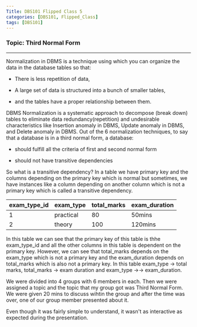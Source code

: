 ```yaml
---
Title: DBS101 Flipped Class 5
categories: [DBS101, Flipped_Class]
tags: [DBS101]
---
```


### Topic: Third Normal Form
---

Normalization in DBMS is a technique using which you can organize the data in the database tables so that:

- There is less repetition of data,

- A large set of data is structured into a bunch of smaller tables,

- and the tables have a proper relationship between them.

DBMS Normalization is a systematic approach to decompose (break down) tables to eliminate data redundancy(repetition) and undesirable characteristics like Insertion anomaly in DBMS, Update anomaly in DBMS, and Delete anomaly in DBMS. Out of the 6 normalization techniques, to say that a database is in a third normal form, a database:

- should fulfill all the criteria of first and second normal form

- should not have transitive dependencies

So what is a transitive dependency?
In a table we have primary key and the columns depending on the primary key which is normal but sometimes, we have instances like a column depending on another column which is not a primary key which is called a transitive dependency.

|exam_type_id|exam_type|total_marks|exam_duration|
|------------|---------|-----------|-------------|
|1           |practical|80         |50mins       |
|2           |theory   |100        |120mins      |

In this table we can see that the primary key of this table is thhe exam_type_id and all the other columns in this table is dependent on the primary key. However, we can see that total_marks depends on the exam_type which is not a primary key and the exam_duration depends on total_marks which is also not a primary key. In this table exam_type -> total marks, total_marks -> exam duration and exam_type ->-> exam_duration.

We were divided into 4 groups with 6 members in each. Then we were assigned a topic and the topic that my group got was Third Normal Form. We were given 20 mins to discuss wihtin the group and after the time was over, one of our group member presented about it.

Even though it was fairly simple to understand, it wasn't as interactive as expected during the presentation.